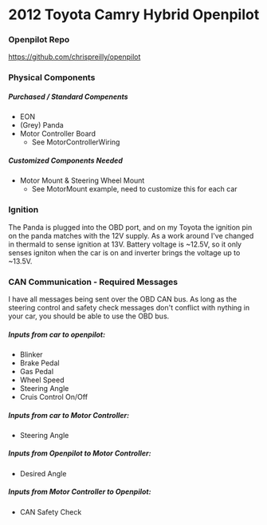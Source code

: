 # 2012 Toyota Camry Hybrid Openpilot


### Openpilot Repo

https://github.com/chrispreilly/openpilot   


### Physical Components

##### Purchased / Standard Compenents
- EON
- (Grey) Panda
- Motor Controller Board
  - See MotorControllerWiring
  
##### Customized Components Needed
- Motor Mount & Steering Wheel Mount
  - See MotorMount example, need to customize this for each car
  
### Ignition
The Panda is plugged into the OBD port, and on my Toyota the ignition pin on the panda matches with the 12V supply. As a work around I've changed in thermald to sense ignition at 13V. Battery voltage is ~12.5V, so it only senses igniton when the car is on and inverter brings the voltage up to ~13.5V.
  

### CAN Communication - Required Messages  
I have all messages being sent over the OBD CAN bus. As long as the steering control and safety check messages don't conflict with nything in your car, you should be able to use the OBD bus.

##### Inputs from car to openpilot:
- Blinker
- Brake Pedal
- Gas Pedal
- Wheel Speed
- Steering Angle
- Cruis Control On/Off

##### Inputs from car to Motor Controller:
- Steering Angle

##### Inputs from Openpilot to Motor Controller:
- Desired Angle

##### Inputs from Motor Controller to Openpilot:
- CAN Safety Check

